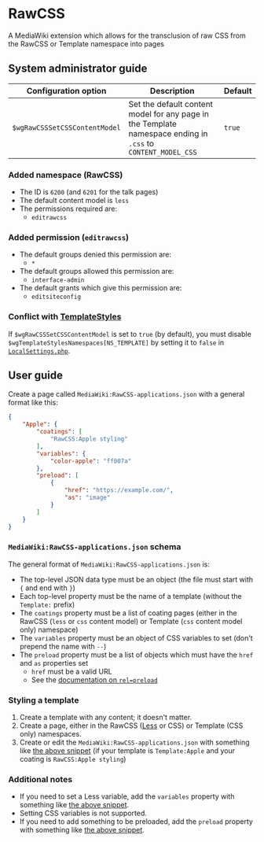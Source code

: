 # RawCSS

A MediaWiki extension which allows for the transclusion of raw CSS from the RawCSS or Template namespace into pages

## System administrator guide

|     Configuration option      | Description                                                                                                  | Default |
|:-----------------------------:|--------------------------------------------------------------------------------------------------------------|---------|
| `$wgRawCSSSetCSSContentModel` | Set the default content model for any page in the Template namespace ending in `.css` to `CONTENT_MODEL_CSS` | `true`  |

### Added namespace (RawCSS)

- The ID is `6200` (and `6201` for the talk pages)
- The default content model is `less`
- The permissions required are:
	- `editrawcss`

### Added permission (`editrawcss`)

- The default groups denied this permission are:
	- `*`
- The default groups allowed this permission are:
	- `interface-admin`
- The default grants which give this permission are:
	- `editsiteconfig`

### Conflict with [TemplateStyles](https://www.mediawiki.org/wiki/Extension:TemplateStyles)

If `$wgRawCSSSetCSSContentModel` is set to `true` (by default), you must disable `$wgTemplateStylesNamespaces[NS_TEMPLATE]` by setting it to `false` in [`LocalSettings.php`](https://www.mediawiki.org/wiki/Manual:LocalSettings.php).

## User guide

Create a page called `MediaWiki:RawCSS-applications.json` with a general format like this:

```json
{
	"Apple": {
		"coatings": [
			"RawCSS:Apple styling"
		],
		"variables": {
			"color-apple": "ff007a"
		},
		"preload": [
			{
				"href": "https://example.com/",
				"as": "image"
			}
		]
	}
}
```

### `MediaWiki:RawCSS-applications.json` schema

The general format of `MediaWiki:RawCSS-applications.json` is:

- The top-level JSON data type must be an object (the file must start with `{` and end with `}`)
- Each top-level property must be the name of a template (without the `Template:` prefix)
- The `coatings` property must be a list of coating pages (either in the RawCSS (`less` or `css` content model) or Template (`css` content model only) namespace)
- The `variables` property must be an object of CSS variables to set (don't prepend the name with `--`)
- The `preload` property must be a list of objects which must have the `href` and `as` properties set
	- `href` must be a valid URL
	- See the [documentation on `rel=preload`](https://developer.mozilla.org/en-US/docs/Web/HTML/Attributes/rel/preload)

### Styling a template

1. Create a template with any content; it doesn't matter.
2. Create a page, either in the RawCSS ([Less](https://lesscss.org/) or CSS) or Template (CSS only) namespaces.
3. Create or edit the `MediaWiki:RawCSS-applications.json` with something like [the above snippet](#user-guide) (if your template is `Template:Apple` and your coating is `RawCSS:Apple styling`)

### Additional notes

- If you need to set a Less variable, add the `variables` property with something like [the above snippet](#user-guide).
- Setting CSS variables is not supported.
- If you need to add something to be preloaded, add the `preload` property with something like [the above snippet](#user-guide).
